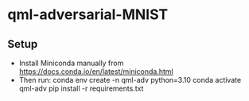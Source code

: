 # qml-adversarial-MNIST
## Setup
- Install Miniconda manually from https://docs.conda.io/en/latest/miniconda.html
- Then run:
  conda env create -n qml-adv python=3.10
  conda activate qml-adv
  pip install -r requirements.txt

